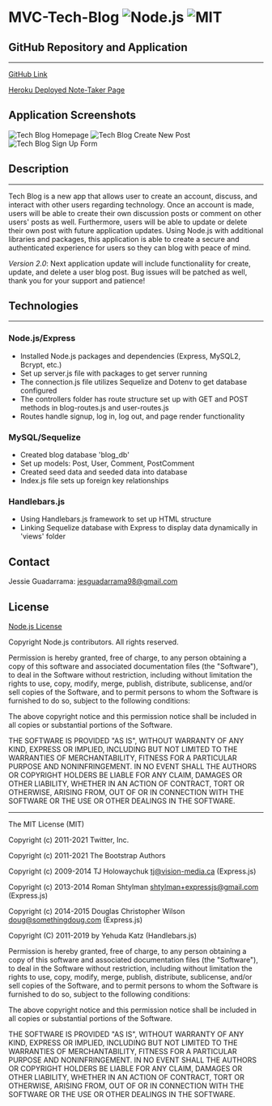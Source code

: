 # MVC-Tech-Blog ![Node.js](https://img.shields.io/badge/License-Node.js-blue.svg) ![MIT](https://img.shields.io/badge/License-MIT-red.svg)

## GitHub Repository and Application

---

[GitHub Link](https://github.com/JG-77/MVC-Tech-Blog.git)

[Heroku Deployed Note-Taker Page](https://tech-blog-jess.herokuapp.com/)

## Application Screenshots

![Tech Blog Homepage](https://user-images.githubusercontent.com/76461629/122335154-af63f000-ceef-11eb-9c66-019e21c92290.png)
![Tech Blog Create New Post](https://user-images.githubusercontent.com/76461629/122335160-b25ee080-ceef-11eb-9058-e1b20fb677ef.png)
![Tech Blog Sign Up Form](https://user-images.githubusercontent.com/76461629/122335168-b4c13a80-ceef-11eb-8d9c-ac7b85bb2be2.png)

## Description

---

Tech Blog is a new app that allows user to create an account, discuss, and interact with other users regarding technology. Once an account is made, users will be able to create their own discussion posts or comment on other users' posts as well. Furthermore, users will be able to update or delete their own post with future application updates. Using Node.js with additional libraries and packages, this application is able to create a secure and authenticated experience for users so they can blog with peace of mind.

_Version 2.0_: Next application update will include functionaliity for create, update, and delete a user blog post. Bug issues will be patched as well, thank you for your support and patience!

## Technologies

---

### Node.js/Express

- Installed Node.js packages and dependencies (Express, MySQL2, Bcrypt, etc.)
- Set up server.js file with packages to get server running
- The connection.js file utilizes Sequelize and Dotenv to get database configured
- The controllers folder has route structure set up with GET and POST methods in blog-routes.js and user-routes.js
- Routes handle signup, log in, log out, and page render functionality

### MySQL/Sequelize

- Created blog database 'blog_db'
- Set up models: Post, User, Comment, PostComment
- Created seed data and seeded data into database
- Index.js file sets up foreign key relationships

### Handlebars.js

- Using Handlebars.js framework to set up HTML structure
- Linking Sequelize database with Express to display data dynamically in 'views' folder

## Contact

Jessie Guadarrama: <jesguadarrama98@gmail.com>

## License

[Node.js License](https://raw.githubusercontent.com/nodejs/node/master/LICENSE)

Copyright Node.js contributors. All rights reserved.

Permission is hereby granted, free of charge, to any person obtaining a copy
of this software and associated documentation files (the "Software"), to
deal in the Software without restriction, including without limitation the
rights to use, copy, modify, merge, publish, distribute, sublicense, and/or
sell copies of the Software, and to permit persons to whom the Software is
furnished to do so, subject to the following conditions:

The above copyright notice and this permission notice shall be included in
all copies or substantial portions of the Software.

THE SOFTWARE IS PROVIDED "AS IS", WITHOUT WARRANTY OF ANY KIND, EXPRESS OR
IMPLIED, INCLUDING BUT NOT LIMITED TO THE WARRANTIES OF MERCHANTABILITY,
FITNESS FOR A PARTICULAR PURPOSE AND NONINFRINGEMENT. IN NO EVENT SHALL THE
AUTHORS OR COPYRIGHT HOLDERS BE LIABLE FOR ANY CLAIM, DAMAGES OR OTHER
LIABILITY, WHETHER IN AN ACTION OF CONTRACT, TORT OR OTHERWISE, ARISING
FROM, OUT OF OR IN CONNECTION WITH THE SOFTWARE OR THE USE OR OTHER DEALINGS
IN THE SOFTWARE.

---

The MIT License (MIT)

Copyright (c) 2011-2021 Twitter, Inc.

Copyright (c) 2011-2021 The Bootstrap Authors

Copyright (c) 2009-2014 TJ Holowaychuk <tj@vision-media.ca> (Express.js)

Copyright (c) 2013-2014 Roman Shtylman <shtylman+expressjs@gmail.com> (Express.js)

Copyright (c) 2014-2015 Douglas Christopher Wilson <doug@somethingdoug.com> (Express.js)

Copyright (C) 2011-2019 by Yehuda Katz (Handlebars.js)

Permission is hereby granted, free of charge, to any person obtaining a copy
of this software and associated documentation files (the "Software"), to deal
in the Software without restriction, including without limitation the rights
to use, copy, modify, merge, publish, distribute, sublicense, and/or sell
copies of the Software, and to permit persons to whom the Software is
furnished to do so, subject to the following conditions:

The above copyright notice and this permission notice shall be included in
all copies or substantial portions of the Software.

THE SOFTWARE IS PROVIDED "AS IS", WITHOUT WARRANTY OF ANY KIND, EXPRESS OR
IMPLIED, INCLUDING BUT NOT LIMITED TO THE WARRANTIES OF MERCHANTABILITY,
FITNESS FOR A PARTICULAR PURPOSE AND NONINFRINGEMENT. IN NO EVENT SHALL THE
AUTHORS OR COPYRIGHT HOLDERS BE LIABLE FOR ANY CLAIM, DAMAGES OR OTHER
LIABILITY, WHETHER IN AN ACTION OF CONTRACT, TORT OR OTHERWISE, ARISING FROM,
OUT OF OR IN CONNECTION WITH THE SOFTWARE OR THE USE OR OTHER DEALINGS IN
THE SOFTWARE.
